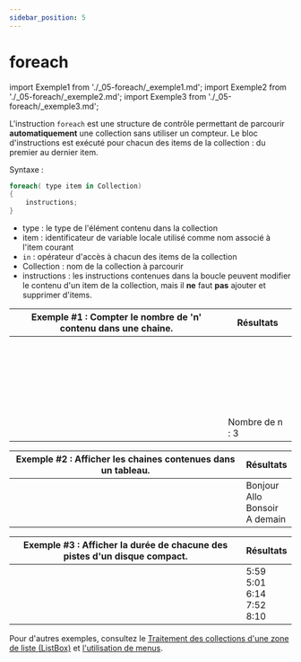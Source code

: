 ```yaml
---
sidebar_position: 5
---
```


# foreach

import Exemple1 from './_05-foreach/_exemple1.md';
import Exemple2 from './_05-foreach/_exemple2.md';
import Exemple3 from './_05-foreach/_exemple3.md';

L'instruction `foreach` est une structure de contrôle permettant de parcourir **automatiquement** une collection sans utiliser un compteur.
Le bloc d'instructions est exécuté pour chacun des items de la collection : du premier au dernier item.

Syntaxe :

```cs
foreach( type item in Collection)
{
    instructions;
}
```

- type : le type de l'élément contenu dans la collection
- item : identificateur de variable locale utilisé comme nom associé à l'item courant
- `in` : opérateur d'accès à chacun des items de la collection
- Collection : nom de la collection à parcourir
- instructions : les instructions contenues dans la boucle peuvent modifier le contenu d'un item de la collection, mais il **ne** faut **pas** ajouter et supprimer d'items.

| Exemple #1 : Compter le nombre de 'n' contenu dans une chaine. | Résultats |
| -------------------------------------------------------------- | --------- |
| <Exemple1/> | <br/> <br/> <br/> <br/> <br/> <br/> <br/> Nombre de n : 3 |

| Exemple #2 : Afficher les chaines contenues dans un tableau. | Résultats |
| -------------------------------------------------------------- | --------- |
| <Exemple2/> |  Bonjour <br/> Allo <br/> Bonsoir <br/> A demain |

| Exemple #3 : Afficher la durée de chacune des pistes d'un disque compact. | Résultats |
| -------------------------------------------------------------- | --------- |
| <Exemple3/> | 5:59 <br/> 5:01 <br/> 6:14 <br/> 7:52 <br/> 8:10 |

Pour d'autres exemples, consultez le [Traitement des collections d'une zone de liste (ListBox)](https://info.cegepmontpetit.ca/notions-csharp/documentation/gui-controles/listbox/traitement) et [l'utilisation de menus](https://info.cegepmontpetit.ca/notions-csharp/documentation/gui-controles/menu).

